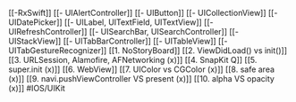 [[-RxSwift]]
[[- UIAlertController]]
[[- UIButton]]
[[- UICollectionView]]
[[- UIDatePicker]]
[[- UILabel, UITextField, UITextView]]
[[- UIRefreshController]]
[[- UISearchBar, UISearchController]]
[[- UIStackView]]
[[- UITabBarController]]
[[- UITableView]]
[[- UITabGestureRecognizer]]
[[1. NoStoryBoard]]
[[2. ViewDidLoad() vs init()]]
[[3. URLSession, Alamofire, AFNetworking (x)]]
[[4. SnapKit Q]]
[[5. super.init (x)]]
[[6. WebView]]
[[7. UIColor vs CGColor (x)]]
[[8. safe area (x)]]
[[9. navi.pushViewController VS present (x)]]
[[10. alpha VS opacity (x)]]
#IOS/UIKit 
